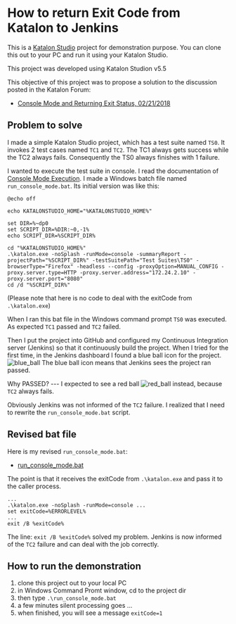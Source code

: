 How to return Exit Code from Katalon to Jenkins
===============================================

This is a [Katalon Studio](https://www.katalon.com/) project for demonstration purpose. You can clone this out to your PC and run it using your Katalon Studio.

This project was developed using Katalon Studion v5.5

This objective of this project was to propose a solution to the discussion posted in the Katalon Forum:

- [Console Mode and Returning Exit Status, 02/21/2018](https://forum.katalon.com/discussion/5292/console-mode-and-returning-exit-status)

## Problem to solve

I made a simple Katalon Studio project, which has a test suite named `TS0`. It invokes 2 test cases named `TC1` and `TC2`. The TC1 always gets success while the TC2 always fails. Consequently the TS0 always finishes with 1 failure.

I wanted to execute the test suite in console. I read the documentation of [Console Mode Execution](https://docs.katalon.com/display/KD/Console+Mode+Execution). I made a Windows batch file named `run_console_mode.bat`. Its initial version was like this:
```
@echo off

echo KATALONSTUDIO_HOME="%KATALONSTUDIO_HOME%"

set DIR=%~dp0
set SCRIPT_DIR=%DIR:~0,-1%
echo SCRIPT_DIR=%SCRIPT_DIR%

cd "%KATALONSTUDIO_HOME%"
.\katalon.exe -noSplash -runMode=console -summaryReport -projectPath="%SCRIPT_DIR%" -testSuitePath="Test Suites\TS0" -browserType="Firefox" -headless --config -proxyOption=MANUAL_CONFIG -proxy.server.type=HTTP -proxy.server.address="172.24.2.10" -proxy.server.port="8080"
cd /d "%SCRIPT_DIR%"
```
(Please note that here is no code to deal with the exitCode from `.\katalon.exe`)

When I ran this bat file in the Windows command prompt `TS0` was executed. As expected `TC1` passed and `TC2` failed.

Then I put the project into GitHub and configured my Continuous Integration server (Jenkins) so that it continuously build the project. When I tried for the first time, in the Jenkins dashboard I found a blue ball icon for the project. ![blue_ball](https://github.com/kazurayam/ReturningExitCodeFromKatalonToJenkins/blob/master/docs/blue_ball.png) The blue ball icon means that Jenkins sees the project ran passed.

Why PASSED? --- I expected to see a red ball  ![red_ball](https://github.com/kazurayam/ReturningExitCodeFromKatalonToJenkins/blob/master/docs/red_ball.png) instead, because `TC2` always fails.

Obviously Jenkins was not informed of the `TC2` failure. I realized that I need to rewrite the `run_console_mode.bat` script.

## Revised bat file

Here is my revised `run_console_mode.bat`:
- [run_console_mode.bat](https://github.com/kazurayam/ReturningExitCodeFromKatalonToJenkins/blob/master/run_console_mode.bat)

The point is that it receives the exitCode from `.\katalon.exe` and pass it to the caller process.
```
...
.\katalon.exe -noSplash -runMode=console ...
set exitCode=%ERRORLEVEL%
...
exit /B %exitCode%
```

The line: `exit /B %exitCode%` solved my problem. Jenkins is now informed of the `TC2` failure and can deal with the job correctly.

## How to run the demonstration

1. clone this project out to your local PC
2. in Windows Command Promt window, cd to the project dir
3. then type `.\run_console_mode.bat`
4. a few minutes silent processing goes ...
5. when finished, you will see a message `exitCode=1`

